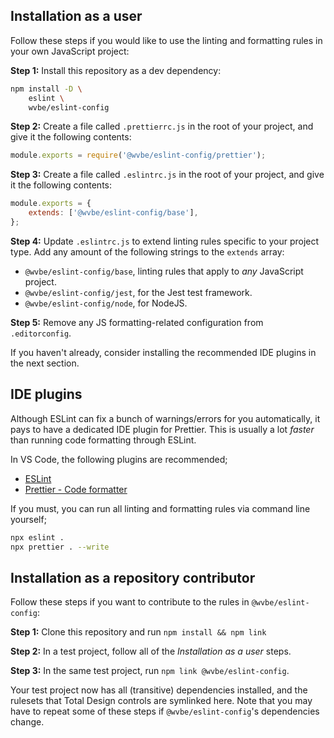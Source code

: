 ## Installation as a user

Follow these steps if you would like to use the linting and formatting rules in your own JavaScript
project:

**Step 1:** Install this repository as a dev dependency:

```sh
npm install -D \
	eslint \
	wvbe/eslint-config
```

**Step 2:** Create a file called `.prettierrc.js` in the root of your project, and give it the
following contents:

```js
module.exports = require('@wvbe/eslint-config/prettier');
```

**Step 3:** Create a file called `.eslintrc.js` in the root of your project, and give it the
following contents:

```js
module.exports = {
	extends: ['@wvbe/eslint-config/base'],
};
```

**Step 4:** Update `.eslintrc.js` to extend linting rules specific to your project type. Add any
amount of the following strings to the `extends` array:

- `@wvbe/eslint-config/base`, linting rules that apply to _any_ JavaScript project.
- `@wvbe/eslint-config/jest`, for the Jest test framework.
- `@wvbe/eslint-config/node`, for NodeJS.

**Step 5:** Remove any JS formatting-related configuration from `.editorconfig`.

If you haven't already, consider installing the recommended IDE plugins in the next section.

## IDE plugins

Although ESLint can fix a bunch of warnings/errors for you automatically, it pays to have a
dedicated IDE plugin for Prettier. This is usually a lot _faster_ than running code formatting
through ESLint.

In VS Code, the following plugins are recommended;

- [ESLint](https://marketplace.visualstudio.com/items?itemName=dbaeumer.vscode-eslint)
- [Prettier - Code formatter](https://marketplace.visualstudio.com/items?itemName=esbenp.prettier-vscode)

If you must, you can run all linting and formatting rules via command line yourself;

```sh
npx eslint .
npx prettier . --write
```

## Installation as a repository contributor

Follow these steps if you want to contribute to the rules in `@wvbe/eslint-config`:

**Step 1:** Clone this repository and run `npm install && npm link`

**Step 2:** In a test project, follow all of the _Installation as a user_ steps.

**Step 3:** In the same test project, run `npm link @wvbe/eslint-config`.

Your test project now has all (transitive) dependencies installed, and the rulesets that Total
Design controls are symlinked here. Note that you may have to repeat some of these steps if
`@wvbe/eslint-config`'s dependencies change.
